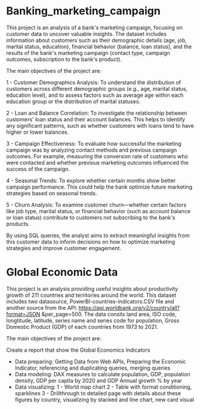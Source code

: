 # Banking_marketing_campaign
This project is an analysis of a bank's marketing campaign, focusing on customer data to uncover valuable insights. The dataset includes information about customers such as their demographic details (age, job, marital status, education), financial behavior (balance, loan status), and the results of the bank's marketing campaign (contact type, campaign outcomes, subscription to the bank's product).

The main objectives of the project are:

1 - Customer Demographics Analysis: To understand the distribution of customers across different demographic groups (e.g., age, marital status, education level), and to assess factors such as average age within each education group or the distribution of marital statuses.

2 - Loan and Balance Correlation: To investigate the relationship between customers' loan status and their account balances. This helps to identify any significant patterns, such as whether customers with loans tend to have higher or lower balances.

3 - Campaign Effectiveness: To evaluate how successful the marketing campaign was by analyzing contact methods and previous campaign outcomes. For example, measuring the conversion rate of customers who were contacted and whether previous marketing outcomes influenced the success of the campaign.

4 - Seasonal Trends: To explore whether certain months show better campaign performance. This could help the bank optimize future marketing strategies based on seasonal trends.

5 - Churn Analysis: To examine customer churn—whether certain factors like job type, marital status, or financial behavior (such as account balance or loan status) contribute to customers not subscribing to the bank's products.

By using SQL queries, the analyst aims to extract meaningful insights from this customer data to inform decisions on how to optimize marketing strategies and improve customer engagement.

# Global Economic Data
This project is an analysis providing useful insights about productivity growth of 211 countries and territories around the world. This dataset includes two datasource, PowerBI-countries-indicators.CSV file and another source from the API: https://api.worldbank.org/v2/country/all?format=JSON
&per_page=500. The data consits land area, ISO code, longtitude, latitude, series name and series code for population, Gross Domestic Product (GDP) of each countries from 1973 to 2021.

The main objectives of the project are:

Create a report that show the Global Economics Indicators 
- Data preparing: Getting Data from Web APIs, Preparing the Economic Indicator, referencing and duplicating queries, merging queries
- Data modeling: DAX measures to calculate population, GDP, population density, GDP per capita by 2020 and GDP Annual growth % by year
- Data visualizing: 
1 - World map chart
2 - Table with format conditioning, sparklines
3 - Drillthrough to detailed page with details about these figures by country, visualizing by stacked and line chart, new card visual

